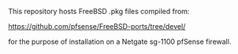 This repository hosts FreeBSD .pkg files compiled from:

https://github.com/pfsense/FreeBSD-ports/tree/devel/

for the purpose of installation on a Netgate sg-1100 pfSense firewall.
